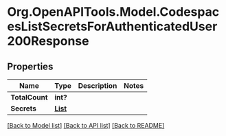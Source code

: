 # Org.OpenAPITools.Model.CodespacesListSecretsForAuthenticatedUser200Response

## Properties

Name | Type | Description | Notes
------------ | ------------- | ------------- | -------------
**TotalCount** | **int?** |  | 
**Secrets** | [**List<CodespacesSecret1>**](CodespacesSecret1.md) |  | 

[[Back to Model list]](../README.md#documentation-for-models) [[Back to API list]](../README.md#documentation-for-api-endpoints) [[Back to README]](../README.md)

